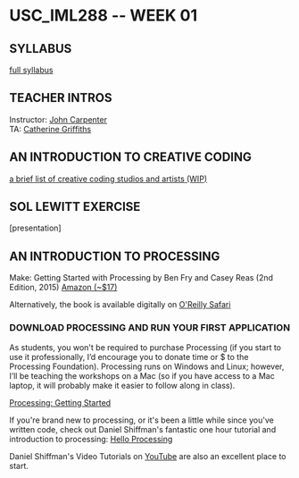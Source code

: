 # USC_IML288 -- WEEK 01

## SYLLABUS

[full syllabus](https://github.com/johnbcarpenter/USC_IML288/tree/master/IML288_syllabus_FALL2018.pdf)

## TEACHER INTROS

Instructor: [John Carpenter](http://johnbcarpenter.com)  
TA: [Catherine Griffiths](http://isohale.com)  

## AN INTRODUCTION TO CREATIVE CODING

[a brief list of creative coding studios and artists (WIP)](https://github.com/johnbcarpenter/USC_IML288/tree/master/WEEK01_LINKS.md) 

## SOL LEWITT EXERCISE

[presentation]

## AN INTRODUCTION TO PROCESSING

Make: Getting Started with Processing by Ben Fry and Casey Reas (2nd Edition, 2015) 
[Amazon (~$17)](http://www.amazon.com/dp/1457187086)

Alternatively, the book is available digitally on [O'Reilly Safari](http://shop.oreilly.com/product/0636920031406.do)

### DOWNLOAD PROCESSING AND RUN YOUR FIRST APPLICATION

As students, you won't be required to purchase Processing (if you start to use it professionally, I’d encourage you to donate time or $ to the Processing Foundation). Processing runs on Windows and Linux; however, I’ll be teaching the workshops on a Mac (so if you have access to a Mac laptop, it will probably make it easier to follow along in class).

[Processing: Getting Started](https://processing.org/tutorials/gettingstarted/)

If you're brand new to processing, or it's been a little while since you've written code, check out Daniel Shiffman's fantastic one hour tutorial and introduction to processing: [Hello Processing](http://hello.processing.org)

Daniel Shiffman's Video Tutorials on [YouTube](https://www.youtube.com/watch?v=2VLaIr5Ckbs) are also an excellent place to start.
